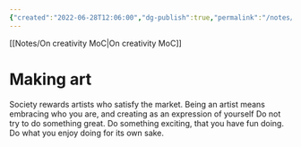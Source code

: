 ```yaml
---
{"created":"2022-06-28T12:06:00","dg-publish":true,"permalink":"/notes/making-art/","dgPassFrontmatter":true,"updated":"2024-12-22T16:23:45.291+01:00"}
---
```


[[Notes/On creativity MoC\|On creativity MoC]]
# Making art
Society rewards artists who satisfy the market. 
Being an artist means embracing who you are, and creating as an expression of yourself
Do not try to do something great. Do something exciting, that you have fun doing. Do what you enjoy doing for its own sake.